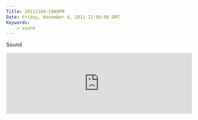 ```yaml
---
Title: 20111104-1009PM
Date: Friday, November 4, 2011 22:09:00 GMT
Keywords: 
    - sound
---
```


Sound

<iframe width="100%" height="166" scrolling="no" frameborder="no" src="https://w.soundcloud.com/player/?url=http%3A%2F%2Fapi.soundcloud.com%2Ftracks%2F42658495"></iframe>